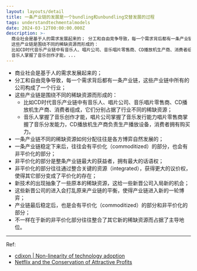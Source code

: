 ```yaml
---
layout: layouts/detail
title: 一条产业链的发展是一个bundling和unbundling交替发展的过程
tags: understandtechmentalmodels
date: 2024-03-12T00:00:00.000Z
description: >-
  商业社会是基于人的需求发展起来的； 分工和自由竞争导致，每一个需求背后都有一条产业链，这些产业链中所有的公司构成了一个行业；
  这些产业链是围绕不同的稀缺资源而形成的：
  比如CD时代音乐产业链中有音乐人、唱片公司、音乐唱片零售商、CD播放机生产商、消费者组成，它们分别占据了行业不同的稀缺资源；
  音乐人掌握了音乐创作才能，...
---
```

* 商业社会是基于人的需求发展起来的；
* 分工和自由竞争导致，每一个需求背后都有一条产业链，这些产业链中所有的公司构成了一个行业；
* 这些产业链是围绕不同的稀缺资源而形成的：
  * 比如CD时代音乐产业链中有音乐人、唱片公司、音乐唱片零售商、CD播放机生产商、消费者组成，它们分别占据了行业不同的稀缺资源；
  * 音乐人掌握了音乐创作才能，唱片公司掌握了音乐发行能力唱片零售商掌握了音乐分发能力，CD播放机生产商负责生产播放设备，消费者拥有购买力。
* 一条产业链不同的稀缺资源如何分配往往是各方博弈自然发展的；
* 一条产业链稳定下来后，往往会有平价化（commoditized）的部分，也会有非平价化的部分；
* 非平价化的部分是整条产业链最大的获益者，拥有最大的话语权；
* 非平价化的部分往往通过整合关键的资源（integrated），获得更大的议价权，使得其它部分变成了平价化的存在；
* 新技术的出现抽象了一些原本的稀缺资源，这给一些新晋公司入局新的机会；
* 这些新晋公司的进入会打乱原来产业链的平衡，使得产业链进入新的一轮博弈；
* 产业链最后稳定后，也是会有平价化（commoditized）的部分和非平价化的部分；
* 不一样在于新的非平价化部分往往整合了其它新的稀缺资源而占据了主导地位。

---

Ref:
* <a href="https://cdixon.org/2009/09/10/non-linearity-of-technology-adoption" target="_blank">cdixon | Non-linearity of technology adoption</a>
* <a href="https://stratechery.com/2015/netflix-and-the-conservation-of-attractive-profits/" target="_blank">Netflix and the Conservation of Attractive Profits</a>
